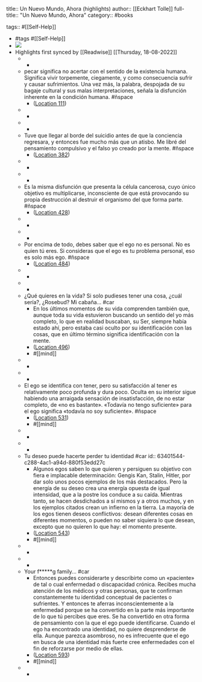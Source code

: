 title:: Un Nuevo Mundo, Ahora (highlights)
author:: [[Eckhart Tolle]]
full-title:: "Un Nuevo Mundo, Ahora"
category:: #books

tags:: #[[Self-Help]]

- #tags #[[Self-Help]]
- ![](https://images-na.ssl-images-amazon.com/images/I/51scQUjqgjL._SL200_.jpg)
- Highlights first synced by [[Readwise]] [[Thursday, 18-08-2022]]
	- -
	- pecar significa no acertar con el sentido de la existencia humana. Significa vivir torpemente, ciegamente, y como consecuencia sufrir y causar sufrimientos. Una vez más, la palabra, despojada de su bagaje cultural y sus malas interpretaciones, señala la disfunción inherente en la condición humana. #ñspace
		- ([Location 111](https://readwise.io/to_kindle?action=open&asin=B0062XCI36&location=111))
	- -
	- -
	- Tuve que llegar al borde del suicidio antes de que la conciencia regresara, y entonces fue mucho más que un atisbo. Me libré del pensamiento compulsivo y el falso yo creado por la mente. #ñspace
		- ([Location 382](https://readwise.io/to_kindle?action=open&asin=B0062XCI36&location=382))
	- -
	- -
	- Es la misma disfunción que presenta la célula cancerosa, cuyo único objetivo es multiplicarse, inconsciente de que está provocando su propia destrucción al destruir el organismo del que forma parte. #ñspace
		- ([Location 428](https://readwise.io/to_kindle?action=open&asin=B0062XCI36&location=428))
	- -
	- -
	- Por encima de todo, debes saber que el ego no es personal. No es quien tú eres. Si consideras que el ego es tu problema personal, eso es solo más ego. #ñspace
		- ([Location 484](https://readwise.io/to_kindle?action=open&asin=B0062XCI36&location=484))
	- -
	- -
	- ¿Qué quieres en la vida? Si solo pudieses tener una cosa, ¿cuál sería?, ¿Rosebud? Mi cabaña... #car
		- En los últimos momentos de su vida comprenden también que, aunque toda su vida estuvieron buscando un sentido del yo más completo, lo que en realidad buscaban, su Ser, siempre había estado ahí, pero estaba casi oculto por su identificación con las cosas, que en último término significa identificación con la mente.
		- ([Location 496](https://readwise.io/to_kindle?action=open&asin=B0062XCI36&location=496))
		- #[[mind]]
	- -
	- -
	- El ego se identifica con tener, pero su satisfacción al tener es relativamente poco profunda y dura poco. Oculta en su interior sigue habiendo una arraigada sensación de insatisfacción, de no estar completo, de «no es bastante». «Todavía no tengo suficiente» para el ego significa «todavía no soy suficiente». #ñspace
		- ([Location 531](https://readwise.io/to_kindle?action=open&asin=B0062XCI36&location=531))
		- #[[mind]]
	- -
	- -
	- Tu deseo puede hacerte perder tu identidad #car
	  id:: 63401544-c288-4ac1-a94d-880f53edd27c
		- Algunos egos saben lo que quieren y persiguen su objetivo con fiera e implacable determinación: Gengis Kan, Stalin, Hitler, por dar solo unos pocos ejemplos de los más destacados. Pero la energía de su deseo crea una energía opuesta de igual intensidad, que a la postre los conduce a su caída. Mientras tanto, se hacen desdichados a sí mismos y a otros muchos, y en los ejemplos citados crean un infierno en la tierra. La mayoría de los egos tienen deseos conflictivos: desean diferentes cosas en diferentes momentos, o pueden no saber siquiera lo que desean, excepto que no quieren lo que hay: el momento presente.
		- ([Location 543](https://readwise.io/to_kindle?action=open&asin=B0062XCI36&location=543))
		- #[[mind]]
	- -
	- -
	- Your f*****g family... #car
		- Entonces puedes considerarte y describirte como un «paciente» de tal o cual enfermedad o discapacidad crónica. Recibes mucha atención de los médicos y otras personas, que te confirman constantemente tu identidad conceptual de pacientes o sufrientes. Y entonces te aferras inconscientemente a la enfermedad porque se ha convertido en la parte más importante de lo que tú percibes que eres. Se ha convertido en otra forma de pensamiento con la que el ego puede identificarse. Cuando el ego ha encontrado una identidad, no quiere desprenderse de ella. Aunque parezca asombroso, no es infrecuente que el ego en busca de una identidad más fuerte cree enfermedades con el fin de reforzarse por medio de ellas.
		- ([Location 593](https://readwise.io/to_kindle?action=open&asin=B0062XCI36&location=593))
		- #[[mind]]
	- -